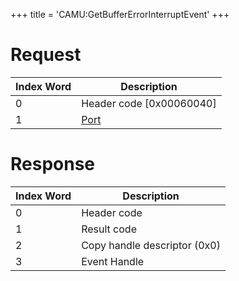 +++
title = 'CAMU:GetBufferErrorInterruptEvent'
+++

# Request

| Index Word | Description                             |
|------------|-----------------------------------------|
| 0          | Header code \[0x00060040\]              |
| 1          | [Port](Camera_Services#Port "wikilink") |

# Response

| Index Word | Description                  |
|------------|------------------------------|
| 0          | Header code                  |
| 1          | Result code                  |
| 2          | Copy handle descriptor (0x0) |
| 3          | Event Handle                 |